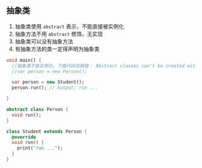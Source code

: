 ## 抽象类

1. 抽象类使用  `abstract` 表示，不能直接被实例化
2. 抽象方法不用 `abstract` 修饰，无实现
3. 抽象类可以没有抽象方法
4. 有抽象方法的类一定得声明为抽象类

```dart
void main() {
  //抽象类不能实例化。下面代码会报错： Abstract classes can't be created with a 'new' expression.
  //var person = new Person();

  var person = new Student();
  person.run(); // output: run ...

}

abstract class Person {
  void run();
}

class Student extends Person {
  @override
  void run() {
    print("run ...");
  }
}
```